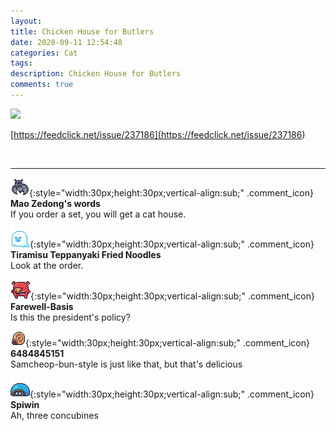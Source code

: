 ```yaml
---
layout: 
title: Chicken House for Butlers
date: 2020-09-11 12:54:48
categories: Cat
tags: 
description: Chicken House for Butlers
comments: true
---
```


![](https://blog.kakaocdn.net/dn/bgzqac/btqH3zeF4yi/MJMEYL6gzSwo5yNlVoi6z0/img.jpg)

[https://feedclick.net/issue/237186](<https://feedclick.net/issue/237186>)

​

* * *

![comment](/assets/character/bat.png){:style="width:30px;height:30px;vertical-align:sub;" .comment_icon} **Mao Zedong's words**  
If you order a set, you will get a cat house.   
  
![comment](/assets/character/ghost.png){:style="width:30px;height:30px;vertical-align:sub;" .comment_icon} **Tiramisu Teppanyaki Fried Noodles**  
Look at the order.   
  
![comment](/assets/character/pig.png){:style="width:30px;height:30px;vertical-align:sub;" .comment_icon} **Farewell-Basis**  
Is this the president's policy?   
  
![comment](/assets/character/snail.png){:style="width:30px;height:30px;vertical-align:sub;" .comment_icon} **6484845151**  
Samcheop-bun-style is just like that, but that's delicious   
  
![comment](/assets/character/turtle.png){:style="width:30px;height:30px;vertical-align:sub;" .comment_icon} **Spiwin**  
Ah, three concubines   
  

